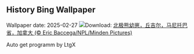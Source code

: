 ## History Bing Wallpaper
Wallpaper date: 2025-02-27
![](https://www.bing.com/th?id=OHR.PolarCub_ZH-CN1179361319_UHD.jpg&w=1000)Download: [北极熊幼崽，丘吉尔，马尼托巴省，加拿大 (© Eric Baccega/NPL/Minden Pictures)](https://www.bing.com/th?id=OHR.PolarCub_ZH-CN1179361319_UHD.jpg)

Auto get programm by LtgX

